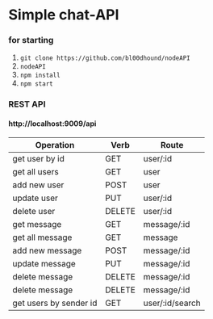 # Simple chat-API

 ### for starting
 
 1. ```git clone https://github.com/bl00dhound/nodeAPI```
 2. ```nodeAPI```
 3. ```npm install```
 4. ```npm start```
 
 ### REST API
 #### http://localhost:9009/api
 
 Operation | Verb | Route 
 --- | --- | ---
 get user by id | GET | user/:id
 get all users | GET | user
 add new user | POST | user
 update user | PUT | user/:id
 delete user | DELETE | user/:id
 get message | GET | message/:id
 get all message | GET | message
 add new message | POST | message/:id
 update message | PUT | message/:id
 delete message | DELETE | message/:id
 delete message | DELETE | message/:id
 get users by sender id | GET |user/:id/search
 
 